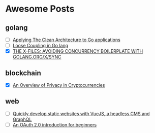 # Awesome Posts  

## golang  
+ [ ] [Applying The Clean Architecture to Go applications](http://manuel.kiessling.net/2012/09/28/applying-the-clean-architecture-to-go-applications/)
+ [ ] [Loose Coupling in Go lang](https://8thlight.com/blog/javier-saldana/2015/02/06/loose-coupling-in-go-lang.html)  
+ [x] [THE X-FILES: AVOIDING CONCURRENCY BOILERPLATE WITH GOLANG.ORG/X/SYNC](https://rodaine.com/2018/08/x-files-sync-golang)

## blockchain  
+ [x] [An Overview of Privacy in Cryptocurrencies](https://thecontrol.co/an-overview-of-privacy-in-cryptocurrencies-893dc078d0d7)  

## web  
+ [ ] [Quickly develop static websites with VueJS, a headless CMS and GraphQL](https://medium.com/@marcmintel/quickly-develop-static-websites-with-vuejs-a-headless-cms-and-graphql-bf64e75910d6)
+ [ ] [An OAuth 2.0 introduction for beginners](https://itnext.io/an-oauth-2-0-introduction-for-beginners-6e386b19f7a9)
